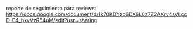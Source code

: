 reporte de seguimiento para reviews:
https://docs.google.com/document/d/1k70KDYzo6DX6L0z7Z2AXrv4sVLccD-E4_hxvVzR54uM/edit?usp=sharing

